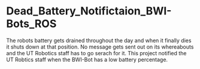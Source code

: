 # Dead_Battery_Notifictaion_BWI-Bots_ROS
The robots battery gets drained throughout the day and when it finally dies it shuts down at that position. 
No message gets sent out on its whereabouts and the UT Robotics staff has to go serach for it. 
This project notified the UT Robtics staff when the BWI-Bot has a low battery percentage. 

